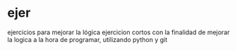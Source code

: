 # ejer
ejercicios para mejorar la lógica 
ejercicion cortos con la finalidad de mejorar la logica a la hora de programar, utilizando python y git 
